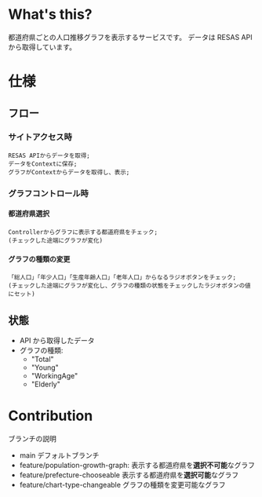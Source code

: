# What's this?

都道府県ごとの人口推移グラフを表示するサービスです。
データは RESAS API から取得しています。

# 仕様

## フロー

### サイトアクセス時

```
RESAS APIからデータを取得;
データをContextに保存;
グラフがContextからデータを取得し、表示;
```

### グラフコントロール時

#### 都道府県選択

```
Controllerからグラフに表示する都道府県をチェック;
(チェックした途端にグラフが変化)
```

#### グラフの種類の変更

```
「総人口」「年少人口」「生産年齢人口」「老年人口」からなるラジオボタンをチェック;
(チェックした途端にグラフが変化し、グラフの種類の状態をチェックしたラジオボタンの値にセット)
```

## 状態

- API から取得したデータ
- グラフの種類:
  - "Total"
  - "Young"
  - "WorkingAge"
  - "Elderly"

# Contribution

ブランチの説明

- main
  デフォルトブランチ
- feature/population-growth-graph:
  表示する都道府県を**選択不可能**なグラフ
- feature/prefecture-chooseable
  表示する都道府県を**選択可能**なグラフ
- feature/chart-type-changeable
  グラフの種類を変更可能なグラフ
